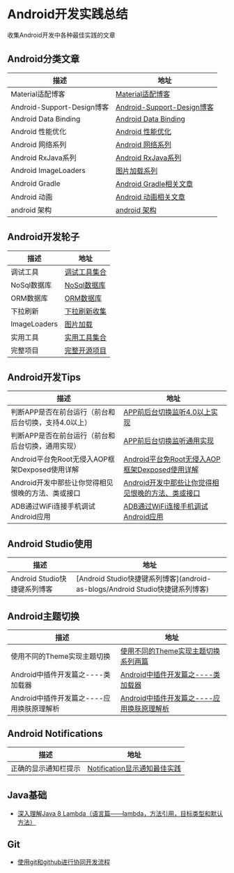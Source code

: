 # Android开发实践总结
收集Android开发中各种最佳实践的文章

## Android分类文章
| 描述 |  地址  |
|---------|--------|
| Material适配博客 | [Material适配博客](android-as-blogs/Material适配博客) |
| Android-Support-Design博客 | [Android-Support-Design博客](android-as-blogs/Android-Support-Design) |
| Android Data Binding | [Android Data Binding](android-as-blogs/Android-Data-Binding) |
| Android 性能优化 | [Android 性能优化](android-as-blogs/Android-Performance) |
| Android 网络系列 | [Android 网络系列](android-as-blogs/Android-Net) |
| Android RxJava系列 | [Android RxJava系列](android-as-blogs/Android-RxJava) |
| Android ImageLoaders | [图片加载系列](android-as-blogs/Android-Imageloaders) |
| Android Gradle | [Android Gradle相关文章](android-as-blogs/Android-Gradle-blogs) |
| Android 动画 | [Android 动画相关文章](android-as-blogs/Android-Animators-Blogs) |
| android 架构| [android 架构](android-as-blogs/Android-Architectures) |

## Android开发轮子
| 描述 |  地址  |
|---------|--------|
| 调试工具 | [调试工具集合](android-as-blogs/Android-Debug-Tools) |
| NoSql数据库 | [NoSql数据库](android-as-blogs/Android-Db-Nosql) |
| ORM数据库 | [ORM数据库](android-as-blogs/Android-Db-Orm) |
| 下拉刷新 | [下拉刷新收集](android-as-blogs/Android-Pull-To-Refresh) |
| ImageLoaders | [图片加载](android-as-blogs/Android-ImageLoaders-libs) |
| 实用工具 | [实用工具集合](android-as-blogs/Android-Tools-Libs) |
| 完整项目 | [完整开源项目](android-as-blogs/Android-Open-Source-Projects) |


## Android开发Tips
| 描述 |  地址  |
|---------|--------|
| 判断APP是否在前台运行（前台和后台切换，支持4.0以上） | [APP前后台切换监听4.0以上实现](http://www.androidcn.org/topic/55345ee18ca8a1e07687e9e8#0-tsina-1-96060-397232819ff9a47a7b7e80a40613cfe1) |
| 判断APP是否在前台运行（前台和后台切换，通用实现） | [APP前后台切换监听通用实现](http://engineering.meetme.com/2015/04/android-determine-when-app-is-opened-or-closed/) |
| Android平台免Root无侵入AOP框架Dexposed使用详解 | [Android平台免Root无侵入AOP框架Dexposed使用详解](http://www.jianshu.com/p/14edcb444c51) |
| Android开发中那些让你觉得相见恨晚的方法、类或接口 | [Android开发中那些让你觉得相见恨晚的方法、类或接口](http://www.zhihu.com/question/33636939) |
| ADB通过WiFi连接手机调试Android应用 | [ADB通过WiFi连接手机调试Android应用](http://segmentfault.com/a/1190000002727029) |


## Android Studio使用
| 描述 |  地址  |
|---------|--------|
| Android Studio快捷键系列博客 | [Android Studio快捷键系列博客](android-as-blogs/Android Studio快捷键系列博客) |

## Android主题切换
| 描述 |  地址  |
|---------|--------|
| 使用不同的Theme实现主题切换 | [使用不同的Theme实现主题切换系列两篇](android-as-blogs/使用不同的Theme实现主题切换系列两篇) |
| Android中插件开发篇之----类加载器 | [Android中插件开发篇之----类加载器](http://blog.csdn.net/jiangwei0910410003/article/details/41384667) |
| Android中插件开发篇之----应用换肤原理解析 | [Android中插件开发篇之----应用换肤原理解析](http://www.jcodecraeer.com/a/anzhuokaifa/androidkaifa/2015/0819/3328.html) |

## Android Notifications
| 描述 |  地址  |
|---------|--------|
| 正确的显示通知栏提示 | [Notification显示通知最佳实践](http://blog.csdn.net/xy_nyle/article/details/19853591) |

## Java基础
* [深入理解Java 8 Lambda（语言篇——lambda，方法引用，目标类型和默认方法）](http://www.cnblogs.com/figure9/p/java-8-lambdas-insideout-language-features.html)

## Git
* [使用git和github进行协同开发流程](http://livoras.com/post/28)

